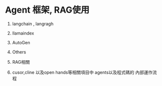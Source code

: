 # Agent 框架, RAG使用


1. langchain , langragh

2. llamaindex
   
3. AutoGen

4. Others

5. RAG相關

6. cusor,cline 以及open hands等相關項目中 agents以及程式碼的 內部運作流程

